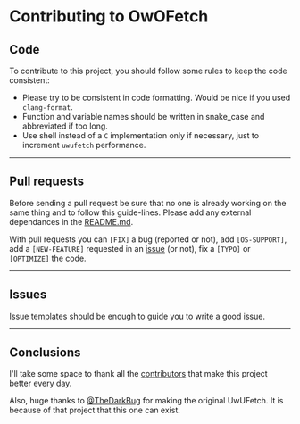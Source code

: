 # Contributing to OwOFetch

## Code

To contribute to this project, you should follow some rules to keep the code consistent:

-   Please try to be consistent in code formatting. Would be nice if you used `clang-format`.
-   Function and variable names should be written in snake_case and abbreviated if too long.
-   Use shell instead of a `C` implementation only if necessary, just to increment `uwufetch` performance.

---

## Pull requests

Before sending a pull request be sure that no one is already working on the same thing and to follow this guide-lines.
Please add any external dependances in the [README.md](https://github.com/TheDarkBug/uwufetch#requisites).

With pull requests you can `[FIX]` a bug (reported or not), add `[OS-SUPPORT]`, add a `[NEW-FEATURE]` requested in an [issue](https://github.com/TheDarkBug/uwufetch/blob/main/CONTRIBUTING.md#issues) (or not), fix a `[TYPO]` or `[OPTIMIZE]` the code.

---

## Issues

Issue templates should be enough to guide you to write a good issue.

---

## Conclusions

I'll take some space to thank all the [contributors](https://github.com/AlphaGameDeveloper/OwOFetch/graphs/contributors) that make this project better every day.

Also, huge thanks to [@TheDarkBug](https://github.com/TheDarkBug) for making the original UwUFetch.  It is because of that project that this one can exist.
